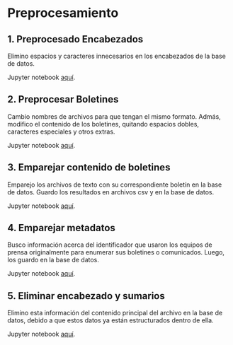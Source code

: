 # Preprocesamiento

## 1. Preprocesado Encabezados

Elimino espacios y caracteres innecesarios en los encabezados de la base de datos.

Jupyter notebook [aquí](./1_preprocesado_encabezados_sumarios.ipynb).

## 2. Preprocesar Boletines

Cambio nombres de archivos para que tengan el mismo formato. Admás, modifico el contenido de los boletines, quitando espacios dobles, caracteres especiales y otros extras.

Jupyter notebook [aquí](./2_preprocesar_boletines.ipynb).

## 3. Emparejar contenido de boletines

Emparejo los archivos de texto con su correspondiente boletín en la base de datos. Guardo los resultados en archivos csv y en la base de datos.

Jupyter notebook [aquí](./3_emparejar_contenido_boletines.ipynb).

## 4. Emparejar metadatos

Busco información acerca del identificador que usaron los equipos de prensa originalmente para enumerar sus boletines o comunicados. Luego, los guardo en la base de datos.

Jupyter notebook [aquí](./4_emparejar_metadatos.ipynb).

## 5. Eliminar encabezado y sumarios

Elimino esta información del contenido principal del archivo en la base de datos, debido a que estos datos ya están estructurados dentro de ella.

Jupyter notebook [aquí](./5_eliminar_encabezado_sumarios.ipynb).
